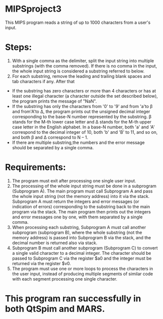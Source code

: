 # MIPSproject3
This MIPS program reads a string of up to 1000 characters from a user's input. 

# Steps: 
1. With a single comma as the delimiter, split the input string into multiple substrings (with the comma removed). If there is no comma in the input, the whole input string is considered a substring referred to below.
2. For each substring, remove the leading and trailing blank spaces and tab characters if any. After that
  - If the substring has zero characters or more than 4 characters or has at least one illegal character (a character outside the set described below), the program prints the message of "NaN".
  - If the substring has only the characters from '0' to '9' and from 'a'to β and from'A'to Δ, the program prints out the unsigned decimal integer corresponding to the base-N number represented by the substring. β stands for the M-th lower case letter and Δ stands for the M-th upper case letter in the English alphabet. In a base-N number, both 'a' and 'A' correspond to the decimal integer of 10, both 'b' and 'B' to 11, and so on, and both β and Δ correspond to N – 1.
  - If there are multiple substring,the numbers and the error message should be separated by a single comma.

# Requirements: 
1. The program must exit after processing one single user input.
2. The processing of the whole input string must be done in a subprogram (Subprogram A).
   The main program must call Subprogram A and pass the whole input string (not the memory address) into it via the stack. Subprogram A must return the integers and error messages (or indication of errors) corresponding to the substring back to the main program via the stack. The main program then prints out the integers and error messages one by one, with them separated by a single comma.
3. When processing each substring, Subprogram A must call another subprogram (subprogram B), where the whole substring (not the memory address) is passed into Subprogram B via the stack, and the decimal number is returned also via stack.
4. Subprogram B must call another subprogram (Subprogram C) to convert a single valid character to a decimal integer. The character should be passed to Subprogram C via the register $a0 and the integer must be returned via the register $v0.
5. The program must use one or more loops to process the characters in the user input, instead of producing multiple segments of similar code with each segment processing one single character.

# This program ran successfully in both QtSpim and MARS. 
